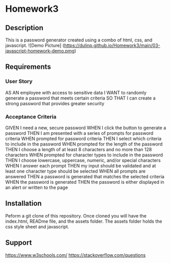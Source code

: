 # Homework3
## Description
This is a password generator created using a combo of html, css, and javascript.
![Demo Picture] (https://dulinp.github.io/Homework3/main/03-javascript-homework-demo.pmg)
## Requirements
### User Story
AS AN employee with access to sensitive data
I WANT to randomly generate a password that meets certain criteria
SO THAT I can create a strong password that provides greater security
### Acceptance Criteria
GIVEN I need a new, secure password
WHEN I click the button to generate a password
THEN I am presented with a series of prompts for password criteria
WHEN prompted for password criteria
THEN I select which criteria to include in the password
WHEN prompted for the length of the password
THEN I choose a length of at least 8 characters and no more than 128 characters
WHEN prompted for character types to include in the password
THEN I choose lowercase, uppercase, numeric, and/or special characters
WHEN I answer each prompt
THEN my input should be validated and at least one character type should be selected
WHEN all prompts are answered
THEN a password is generated that matches the selected criteria
WHEN the password is generated
THEN the password is either displayed in an alert or written to the page
## Installation
Peform a git clone of this repository. Once cloned you will have the index.html, READme file, and the assets folder. The assets folder holds the css style sheet and javascript. 
## Support
https://www.w3schools.com/
https://stackoverflow.com/questions
